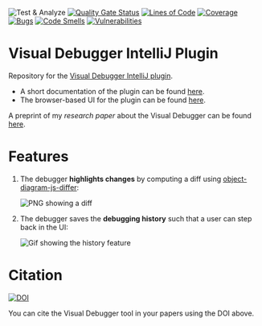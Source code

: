 ![Test & Analyze](https://github.com/timKraeuter/VisualDebugger/workflows/Build/badge.svg)
[![Quality Gate Status](https://sonarcloud.io/api/project_badges/measure?project=timKraeuter_VisualDebugger&metric=alert_status)](https://sonarcloud.io/dashboard?id=timKraeuter_VisualDebugger)
[![Lines of Code](https://sonarcloud.io/api/project_badges/measure?project=timKraeuter_VisualDebugger&metric=ncloc)](https://sonarcloud.io/dashboard?id=timKraeuter_VisualDebugger)
[![Coverage](https://sonarcloud.io/api/project_badges/measure?project=timKraeuter_VisualDebugger&metric=coverage)](https://sonarcloud.io/dashboard?id=timKraeuter_VisualDebugger)
 [![Bugs](https://sonarcloud.io/api/project_badges/measure?project=timKraeuter_VisualDebugger&metric=bugs)](https://sonarcloud.io/summary/new_code?id=timKraeuter_VisualDebugger)
 [![Code Smells](https://sonarcloud.io/api/project_badges/measure?project=timKraeuter_VisualDebugger&metric=code_smells)](https://sonarcloud.io/summary/new_code?id=timKraeuter_VisualDebugger)
 [![Vulnerabilities](https://sonarcloud.io/api/project_badges/measure?project=timKraeuter_VisualDebugger&metric=vulnerabilities)](https://sonarcloud.io/summary/new_code?id=timKraeuter_VisualDebugger)

# Visual Debugger IntelliJ Plugin

Repository for the [Visual Debugger IntelliJ plugin](https://plugins.jetbrains.com/plugin/16851-visual-debugger).
- A short documentation of the plugin can be found [here](./documentation/README.md).
- The browser-based UI for the plugin can be found [here](https://github.com/timKraeuter/object-diagram-modeler/tree/master/debugger).

A preprint of my *research paper* about the Visual Debugger can be found [here](https://github.com/timKraeuter/ICSME-2022/blob/main/visual-debugger.pdf).

# Features

1. The debugger **highlights changes** by computing a diff using [object-diagram-js-differ](https://github.com/timKraeuter/object-diagram-js-differ):

   ![PNG showing a diff](https://github.com/timKraeuter/object-diagram-js/blob/master/documentation/diff.png)

3. The debugger saves the **debugging history** such that a user can step back in the UI:

   ![Gif showing the history feature](https://github.com/timKraeuter/object-diagram-js/blob/master/documentation/steps.gif)

# Citation
[![DOI](https://zenodo.org/badge/359495483.svg)](https://zenodo.org/doi/10.5281/zenodo.10018177)

You can cite the Visual Debugger tool in your papers using the DOI above.
